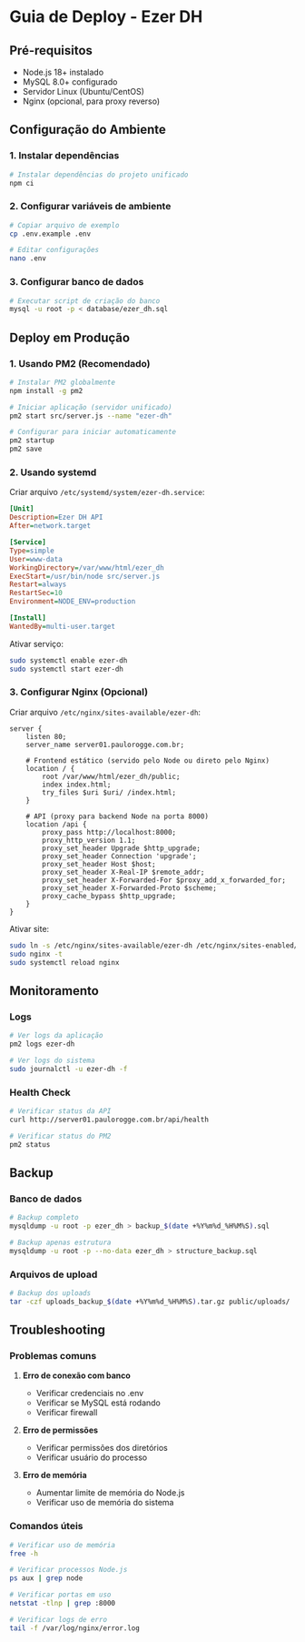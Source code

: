 # Guia de Deploy - Ezer DH

## Pré-requisitos

- Node.js 18+ instalado
- MySQL 8.0+ configurado
- Servidor Linux (Ubuntu/CentOS)
- Nginx (opcional, para proxy reverso)

## Configuração do Ambiente

### 1. Instalar dependências

```bash
# Instalar dependências do projeto unificado
npm ci
```

### 2. Configurar variáveis de ambiente

```bash
# Copiar arquivo de exemplo
cp .env.example .env

# Editar configurações
nano .env
```

### 3. Configurar banco de dados

```bash
# Executar script de criação do banco
mysql -u root -p < database/ezer_dh.sql
```

## Deploy em Produção

### 1. Usando PM2 (Recomendado)

```bash
# Instalar PM2 globalmente
npm install -g pm2

# Iniciar aplicação (servidor unificado)
pm2 start src/server.js --name "ezer-dh"

# Configurar para iniciar automaticamente
pm2 startup
pm2 save
```

### 2. Usando systemd

Criar arquivo `/etc/systemd/system/ezer-dh.service`:

```ini
[Unit]
Description=Ezer DH API
After=network.target

[Service]
Type=simple
User=www-data
WorkingDirectory=/var/www/html/ezer_dh
ExecStart=/usr/bin/node src/server.js
Restart=always
RestartSec=10
Environment=NODE_ENV=production

[Install]
WantedBy=multi-user.target
```

Ativar serviço:
```bash
sudo systemctl enable ezer-dh
sudo systemctl start ezer-dh
```

### 3. Configurar Nginx (Opcional)

Criar arquivo `/etc/nginx/sites-available/ezer-dh`:

```nginx
server {
    listen 80;
    server_name server01.paulorogge.com.br;

    # Frontend estático (servido pelo Node ou direto pelo Nginx)
    location / {
        root /var/www/html/ezer_dh/public;
        index index.html;
        try_files $uri $uri/ /index.html;
    }

    # API (proxy para backend Node na porta 8000)
    location /api {
        proxy_pass http://localhost:8000;
        proxy_http_version 1.1;
        proxy_set_header Upgrade $http_upgrade;
        proxy_set_header Connection 'upgrade';
        proxy_set_header Host $host;
        proxy_set_header X-Real-IP $remote_addr;
        proxy_set_header X-Forwarded-For $proxy_add_x_forwarded_for;
        proxy_set_header X-Forwarded-Proto $scheme;
        proxy_cache_bypass $http_upgrade;
    }
}
```

Ativar site:
```bash
sudo ln -s /etc/nginx/sites-available/ezer-dh /etc/nginx/sites-enabled/
sudo nginx -t
sudo systemctl reload nginx
```

## Monitoramento

### Logs

```bash
# Ver logs da aplicação
pm2 logs ezer-dh

# Ver logs do sistema
sudo journalctl -u ezer-dh -f
```

### Health Check

```bash
# Verificar status da API
curl http://server01.paulorogge.com.br/api/health

# Verificar status do PM2
pm2 status
```

## Backup

### Banco de dados

```bash
# Backup completo
mysqldump -u root -p ezer_dh > backup_$(date +%Y%m%d_%H%M%S).sql

# Backup apenas estrutura
mysqldump -u root -p --no-data ezer_dh > structure_backup.sql
```

### Arquivos de upload

```bash
# Backup dos uploads
tar -czf uploads_backup_$(date +%Y%m%d_%H%M%S).tar.gz public/uploads/
```

## Troubleshooting

### Problemas comuns

1. **Erro de conexão com banco**
   - Verificar credenciais no .env
   - Verificar se MySQL está rodando
   - Verificar firewall

2. **Erro de permissões**
   - Verificar permissões dos diretórios
   - Verificar usuário do processo

3. **Erro de memória**
   - Aumentar limite de memória do Node.js
   - Verificar uso de memória do sistema

### Comandos úteis

```bash
# Verificar uso de memória
free -h

# Verificar processos Node.js
ps aux | grep node

# Verificar portas em uso
netstat -tlnp | grep :8000

# Verificar logs de erro
tail -f /var/log/nginx/error.log
```
